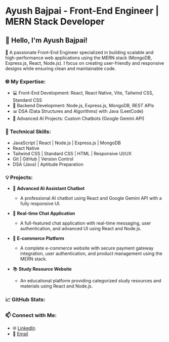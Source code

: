 # Ayush Bajpai - Front-End Engineer | MERN Stack Developer

## 👋 Hello, I'm Ayush Bajpai!

🚀 A passionate Front-End Engineer specialized in building scalable and high-performance web applications using the MERN stack (MongoDB, Express.js, React, Node.js). I focus on creating user-friendly and responsive designs while ensuring clean and maintainable code.

### 🌐 My Expertise:

* 💻 Front-End Development: React, React Native, Vite, Tailwind CSS, Standard CSS
* 🔧 Backend Development: Node.js, Express.js, MongoDB, REST APIs
* 📊 DSA (Data Structures and Algorithms) with Java (LeetCode)
* 🚀 Advanced AI Projects: Custom Chatbots (Google Gemini API)

### 🔧 Technical Skills:

* JavaScript | React | Node.js | Express.js | MongoDB
* React Native 
* Tailwind CSS | Standard CSS | HTML | Responsive UI/UX
* Git | GitHub | Version Control
* DSA (Java) | Aptitude Preparation

### 💡 Projects:

* 🚀 **Advanced AI Assistant Chatbot**

  * A professional AI chatbot using React and Google Gemini API with a fully responsive UI.

* 💬 **Real-time Chat Application**

  * A full-featured chat application with real-time messaging, user authentication, and advanced UI using React and Node.js.

* 🛒 **E-commerce Platform**

  * A complete e-commerce website with secure payment gateway integration, user authentication, and product management using the MERN stack.

* 📚 **Study Resource Website**

  * An educational platform providing categorized study resources and materials using React and Node.js.

### 📈 GitHub Stats:

### 📫 Connect with Me:

* 🌐 [LinkedIn](www.linkedin.com/in/ayush-bajpai21)
* 📧 [Email](bajpai21ayush@gmail.com)

